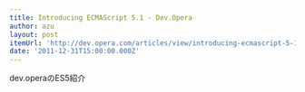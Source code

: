 ```yaml
---
title: Introducing ECMAScript 5.1 - Dev.Opera
author: azu
layout: post
itemUrl: 'http://dev.opera.com/articles/view/introducing-ecmascript-5-1/'
date: '2011-12-31T15:00:00.000Z'
---
```

dev.operaのES5紹介

